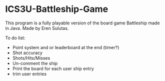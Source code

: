 # ICS3U-Battleship-Game

This program is a fully playable version of the board game Battleship made in Java. Made by Eren Sulutas. 

To do list:  
- Point system and or leaderboard at the end (timer?)
- Shot accuracy
- Shots/Hits/Misses
- Un-comment the ship 
- Print the board for each user ship entry
- trim user entries
